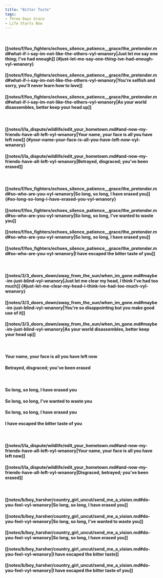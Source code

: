 ```yaml
---
title: "Bitter Taste"
tags:
- Three Days Grace
- Life Starts Now
---
```

&nbsp;
#### [[notes/f/foo_fighters/echoes_silence_patience__grace/the_pretender.md#what-if-i-say-im-not-like-the-others-vyl-wnanory|Just let me say one thing; I've had enough]] {#just-let-me-say-one-thing-ive-had-enough-vyl-wnanory}
#### [[notes/f/foo_fighters/echoes_silence_patience__grace/the_pretender.md#what-if-i-say-im-not-like-the-others-vyl-wnanory|You're selfish and sorry, you'll never learn how to love]]
#### [[notes/f/foo_fighters/echoes_silence_patience__grace/the_pretender.md#what-if-i-say-im-not-like-the-others-vyl-wnanory|As your world disassembles, better keep your head up]]
&nbsp;
#### [[notes/l/la_dispute/wildlife/edit_your_hometown.md#and-now-my-friends-have-all-left-vyl-wnanory|Your name, your face is all you have left now]] {#your-name-your-face-is-all-you-have-left-now-vyl-wnanory}
#### [[notes/l/la_dispute/wildlife/edit_your_hometown.md#and-now-my-friends-have-all-left-vyl-wnanory|Betrayed, disgraced; you've been erased]]
&nbsp;
#### [[notes/f/foo_fighters/echoes_silence_patience__grace/the_pretender.md#so-who-are-you-vyl-wnanory|So long, so long, I have erased you]] {#so-long-so-long-i-have-erased-you-vyl-wnanory}
#### [[notes/f/foo_fighters/echoes_silence_patience__grace/the_pretender.md#so-who-are-you-vyl-wnanory|So long, so long, I've wanted to waste you]]
#### [[notes/f/foo_fighters/echoes_silence_patience__grace/the_pretender.md#so-who-are-you-vyl-wnanory|So long, so long, I have erased you]]
#### [[notes/f/foo_fighters/echoes_silence_patience__grace/the_pretender.md#so-who-are-you-vyl-wnanory|I have escaped the bitter taste of you]]
&nbsp;
#### [[notes/3/3_doors_down/away_from_the_sun/when_im_gone.md#maybe-im-just-blind-vyl-wnanory|Just let me clear my head, I think I've had too much]] {#just-let-me-clear-my-head-i-think-ive-had-too-much-vyl-wnanory}
#### [[notes/3/3_doors_down/away_from_the_sun/when_im_gone.md#maybe-im-just-blind-vyl-wnanory|You're so disappointing but you make good use of it]]
#### [[notes/3/3_doors_down/away_from_the_sun/when_im_gone.md#maybe-im-just-blind-vyl-wnanory|As your world disassembles, better keep your head up]]
&nbsp;
#### Your name, your face is all you have left now
#### Betrayed, disgraced; you've been erased
&nbsp;
#### So long, so long, I have erased you
#### So long, so long, I've wanted to waste you
#### So long, so long, I have erased you
#### I have escaped the bitter taste of you
&nbsp;
#### [[notes/l/la_dispute/wildlife/edit_your_hometown.md#and-now-my-friends-have-all-left-vyl-wnanory|Your name, your face is all you have left now]]
#### [[notes/l/la_dispute/wildlife/edit_your_hometown.md#and-now-my-friends-have-all-left-vyl-wnanory|Disgraced, betrayed; you've been erased]]
&nbsp;
#### [[notes/b/boy_harsher/country_girl_uncut/send_me_a_vision.md#do-you-feel-vyl-wnanory|So long, so long, I have erased you]]
#### [[notes/b/boy_harsher/country_girl_uncut/send_me_a_vision.md#do-you-feel-vyl-wnanory|So long, so long, I've wanted to waste you]]
#### [[notes/b/boy_harsher/country_girl_uncut/send_me_a_vision.md#do-you-feel-vyl-wnanory|So long, so long, I have erased you]]
#### [[notes/b/boy_harsher/country_girl_uncut/send_me_a_vision.md#do-you-feel-vyl-wnanory|I have escaped the bitter taste]]
#### [[notes/b/boy_harsher/country_girl_uncut/send_me_a_vision.md#do-you-feel-vyl-wnanory|I have escaped the bitter taste of you]]

